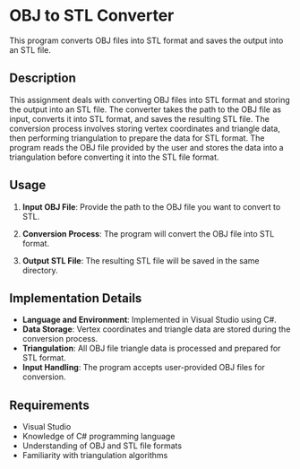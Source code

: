 # OBJ to STL Converter

This program converts OBJ files into STL format and saves the output into an STL file.

## Description

This assignment deals with converting OBJ files into STL format and storing the output into an STL file. The converter takes the path to the OBJ file as input, converts it into STL format, and saves the resulting STL file. The conversion process involves storing vertex coordinates and triangle data, then performing triangulation to prepare the data for STL format. The program reads the OBJ file provided by the user and stores the data into a triangulation before converting it into the STL file format.

## Usage

1. **Input OBJ File**: Provide the path to the OBJ file you want to convert to STL.

2. **Conversion Process**: The program will convert the OBJ file into STL format.

3. **Output STL File**: The resulting STL file will be saved in the same directory.

## Implementation Details

- **Language and Environment**: Implemented in Visual Studio using C#.
- **Data Storage**: Vertex coordinates and triangle data are stored during the conversion process.
- **Triangulation**: All OBJ file triangle data is processed and prepared for STL format.
- **Input Handling**: The program accepts user-provided OBJ files for conversion.

## Requirements

- Visual Studio
- Knowledge of C# programming language
- Understanding of OBJ and STL file formats
- Familiarity with triangulation algorithms

